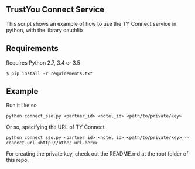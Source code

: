 TrustYou Connect Service
------------------------
This script shows an example of how to use the TY Connect service in python, with the
library oauthlib

Requirements
------------

Requires Python 2.7, 3.4 or 3.5
```
$ pip install -r requirements.txt
```

Example
-------
Run it like so

```
python connect_sso.py <partner_id> <hotel_id> <path/to/private/key>
```


Or so, specifying the URL of TY Connect

```
python connect_sso.py <partner_id> <hotel_id> <path/to/private/key> --connect-url <http://other.url.here>
```

For creating the private key, check out the README.md at the root folder of this repo.
